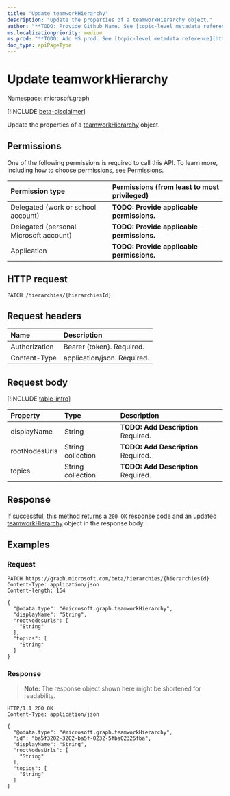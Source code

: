 ```yaml
---
title: "Update teamworkHierarchy"
description: "Update the properties of a teamworkHierarchy object."
author: "**TODO: Provide Github Name. See [topic-level metadata reference](https://msgo.azurewebsites.net/add/document/guidelines/metadata.html#topic-level-metadata)**"
ms.localizationpriority: medium
ms.prod: "**TODO: Add MS prod. See [topic-level metadata reference](https://msgo.azurewebsites.net/add/document/guidelines/metadata.html#topic-level-metadata)**"
doc_type: apiPageType
---
```


# Update teamworkHierarchy
Namespace: microsoft.graph

[!INCLUDE [beta-disclaimer](../../includes/beta-disclaimer.md)]

Update the properties of a [teamworkHierarchy](../resources/teamworkhierarchy.md) object.

## Permissions
One of the following permissions is required to call this API. To learn more, including how to choose permissions, see [Permissions](/graph/permissions-reference).

|Permission type|Permissions (from least to most privileged)|
|:---|:---|
|Delegated (work or school account)|**TODO: Provide applicable permissions.**|
|Delegated (personal Microsoft account)|**TODO: Provide applicable permissions.**|
|Application|**TODO: Provide applicable permissions.**|

## HTTP request

<!-- {
  "blockType": "ignored"
}
-->
``` http
PATCH /hierarchies/{hierarchiesId}
```

## Request headers
|Name|Description|
|:---|:---|
|Authorization|Bearer {token}. Required.|
|Content-Type|application/json. Required.|

## Request body
[!INCLUDE [table-intro](../../includes/update-property-table-intro.md)]


|Property|Type|Description|
|:---|:---|:---|
|displayName|String|**TODO: Add Description** Required.|
|rootNodesUrls|String collection|**TODO: Add Description** Required.|
|topics|String collection|**TODO: Add Description** Required.|



## Response

If successful, this method returns a `200 OK` response code and an updated [teamworkHierarchy](../resources/teamworkhierarchy.md) object in the response body.

## Examples

### Request
<!-- {
  "blockType": "request",
  "name": "update_teamworkhierarchy"
}
-->
``` http
PATCH https://graph.microsoft.com/beta/hierarchies/{hierarchiesId}
Content-Type: application/json
Content-length: 164

{
  "@odata.type": "#microsoft.graph.teamworkHierarchy",
  "displayName": "String",
  "rootNodesUrls": [
    "String"
  ],
  "topics": [
    "String"
  ]
}
```


### Response
>**Note:** The response object shown here might be shortened for readability.
<!-- {
  "blockType": "response",
  "truncated": true
}
-->
``` http
HTTP/1.1 200 OK
Content-Type: application/json

{
  "@odata.type": "#microsoft.graph.teamworkHierarchy",
  "id": "ba5f3202-3202-ba5f-0232-5fba02325fba",
  "displayName": "String",
  "rootNodesUrls": [
    "String"
  ],
  "topics": [
    "String"
  ]
}
```

